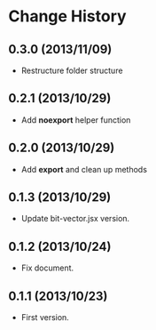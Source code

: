 Change History
=================

## 0.3.0 (2013/11/09)

* Restructure folder structure

## 0.2.1 (2013/10/29)

* Add __noexport__ helper function

## 0.2.0 (2013/10/29)

* Add __export__ and clean up methods

## 0.1.3 (2013/10/29)

* Update bit-vector.jsx version.

## 0.1.2 (2013/10/24)

* Fix document.

## 0.1.1 (2013/10/23)

* First version.
